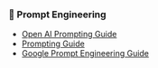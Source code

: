 ### 📝 Prompt Engineering

- [Open AI Prompting Guide](https://developers.openai.com/codex/prompting)
- [Prompting Guide](https://www.promptingguide.ai/es)
- [Google Prompt Engineering Guide](https://cloud.google.com/discover/what-is-prompt-engineering)
